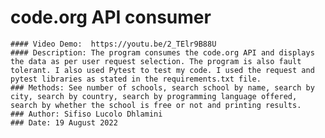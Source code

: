 # code.org API consumer

    #### Video Demo:  https://youtu.be/2_TElr9B88U
    #### Description: The program consumes the code.org API and displays the data as per user request selection. The program is also fault tolerant. I also used Pytest to test my code. I used the request and pytest libraries as stated in the requirements.txt file.
    ### Methods: See number of schools, search school by name, search by city, search by country, search by programming language offered, search by whether the school is free or not and printing results. 
    ### Author: Sifiso Lucolo Dhlamini
    ### Date: 19 August 2022
